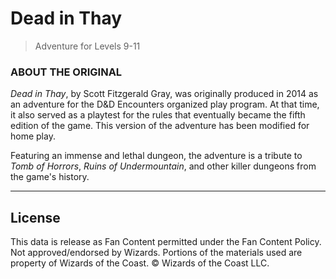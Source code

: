 # Dead in Thay

> Adventure for Levels 9-11

### ABOUT THE ORIGINAL

_Dead in Thay_, by Scott Fitzgerald Gray, was originally produced in 2014 as an adventure for the D&D Encounters organized play program. At that time, it also served as a playtest for the rules that eventually became the fifth edition of the game. This version of the adventure has been modified for home play.

Featuring an immense and lethal dungeon, the adventure is a tribute to _Tomb of Horrors_, _Ruins of Undermountain_, and other killer dungeons from the game's history.

---

## License

This data is release as Fan Content permitted under the Fan Content Policy. Not approved/endorsed by Wizards. Portions of the materials used are property of Wizards of the Coast. © Wizards of the Coast LLC.
